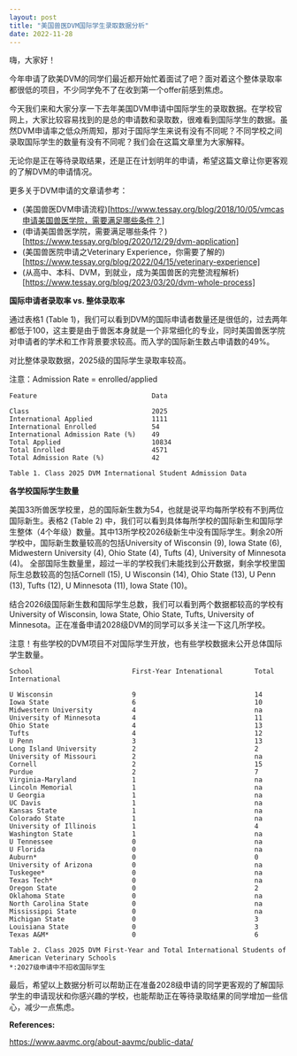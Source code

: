 ```yaml
---
layout: post
title: "美国兽医DVM国际学生录取数据分析"
date: 2022-11-28
---
```

嗨，大家好！

今年申请了欧美DVM的同学们最近都开始忙着面试了吧？面对着这个整体录取率都很低的项目，不少同学免不了在收到第一个offer前感到焦虑。

今天我们来和大家分享一下去年美国DVM申请中国际学生的录取数据。在学校官网上，大家比较容易找到的是总的申请数和录取数，很难看到国际学生的数据。虽然DVM申请率之低众所周知，那对于国际学生来说有没有不同呢？不同学校之间录取国际学生的数量有没有不同呢？我们会在这篇文章里为大家解释。

无论你是正在等待录取结果，还是正在计划明年的申请，希望这篇文章让你更客观的了解DVM的申请情况。

更多关于DVM申请的文章请参考：

+ (美国兽医DVM申请流程)[https://www.tessay.org/blog/2018/10/05/vmcas申请美国兽医学院，需要满足哪些条件？]
+ (申请美国兽医学院，需要满足哪些条件？)[https://www.tessay.org/blog/2020/12/29/dvm-application]
+ (美国兽医院申请之Veterinary Experience，你需要了解的)[https://www.tessay.org/blog/2022/04/15/veterinary-experience]
+ (从高中、本科、DVM，到就业，成为美国兽医的完整流程解析)[https://www.tessay.org/blog/2023/03/20/dvm-whole-process]

**国际申请者录取率 vs. 整体录取率**

通过表格1 (Table 1)，我们可以看到DVM的国际申请者数量还是很低的，过去两年都低于100，这主要是由于兽医本身就是一个非常细化的专业，同时美国兽医学院对申请者的学术和工作背景要求较高。而入学的国际新生数占申请数的49%。

对比整体录取数据，2025级的国际学生录取率较高。

注意：Admission Rate = enrolled/applied

    Feature                             Data     
    
    Class                               2025     
    International Applied               1111     
    International Enrolled              54       
    International Admission Rate (%)    49       
    Total Applied                       10834    
    Total Enrolled                      4571     
    Total Admission Rate (%)            42       
    
    Table 1. Class 2025 DVM International Student Admission Data


**各学校国际学生数量**

美国33所兽医学校里，总的国际新生数为54，也就是说平均每所学校有不到两位国际新生。表格2 (Table 2) 中，我们可以看到具体每所学校的国际新生和国际学生整体（4个年级）数量。其中13所学校2026级新生中没有国际学生。剩余20所学校中，国际新生数量较高的包括University of Wisconsin (9), Iowa State (6), Midwestern University (4), Ohio State (4), Tufts (4), University of Minnesota (4)。 全部国际生数量里，超过一半的学校我们未能找到公开数据，剩余学校里国际生总数较高的包括Cornell (15), U Wisconsin (14), Ohio State (13), U Penn (13), Tufts (12), U Minnesota (11), Iowa State (10)。

结合2026级国际新生数和国际学生总数，我们可以看到两个数据都较高的学校有University of  Wisconsin, Iowa State, Ohio State, Tufts, University of Minnesota。正在准备申请2028级DVM的同学可以多关注一下这几所学校。

注意！有些学校的DVM项目不对国际学生开放，也有些学校数据未公开总体国际学生数量。


    School                         First-Year Intenational        Total International            
    
    U Wisconsin                    9                              14                             
    Iowa State                     6                              10                             
    Midwestern University          4                              na                             
    University of Minnesota        4                              11                             
    Ohio State                     4                              13                             
    Tufts                          4                              12                             
    U Penn                         3                              13                             
    Long Island University         2                              2                              
    University of Missouri         2                              na                             
    Cornell                        2                              15                             
    Purdue                         2                              7                              
    Virginia-Maryland              1                              na                             
    Lincoln Memorial               1                              na                             
    U Georgia                      1                              na                             
    UC Davis                       1                              na                             
    Kansas State                   1                              na                             
    Colorado State                 1                              na                             
    University of Illinois         1                              4                              
    Washington State               1                              na                             
    U Tennessee                    0                              na                             
    U Florida                      0                              na                             
    Auburn*                        0                              0                              
    University of Arizona          0                              na                             
    Tuskegee*                      0                              na                             
    Texas Tech*                    0                              na                             
    Oregon State                   0                              2                              
    Oklahoma State                 0                              na                             
    North Carolina State           0                              na                             
    Mississippi State              0                              na                             
    Michigan State                 0                              3                              
    Louisiana State                0                              3                              
    Texas A&M*                     0                              6                              
    
    Table 2. Class 2025 DVM First-Year and Total International Students of American Veterinary Schools 
    *:2027级申请中不招收国际学生


最后，希望以上数据分析可以帮助正在准备2028级申请的同学更客观的了解国际学生的申请现状和你感兴趣的学校，也能帮助正在等待录取结果的同学增加一些信心，减少一点焦虑。


**References:**

https://www.aavmc.org/about-aavmc/public-data/

